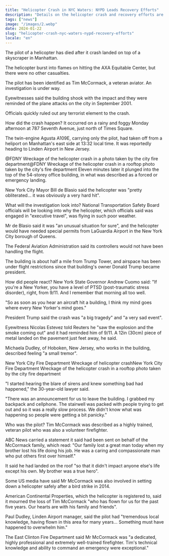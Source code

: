 ```yaml
---
title: "Helicopter Crash in NYC Waters: NYPD Leads Recovery Efforts"
description: "Details on the helicopter crash and recovery efforts are ongoing."
tags: ["news"]
image: "/images/2.webp"
date: 2024-01-22
slug: "helicopter-crash-nyc-waters-nypd-recovery-efforts"
locale: "en"
---
```


The pilot of a helicopter has died after it crash landed on top of a skyscraper in Manhattan.

The helicopter burst into flames on hitting the AXA Equitable Center, but there were no other casualties.

The pilot has been identified as Tim McCormack, a veteran aviator. An investigation is under way.

Eyewitnesses said the building shook with the impact and they were reminded of the plane attacks on the city in September 2001.

Officials quickly ruled out any terrorist element to the crash.


How did the crash happen?
It occurred on a rainy and foggy Monday afternoon at 787 Seventh Avenue, just north of Times Square.

The twin-engine Agusta A109E, carrying only the pilot, had taken off from a heliport on Manhattan's east side at 13:32 local time. It was reportedly heading to Linden Airport in New Jersey.

@FDNY Wreckage of the helicopter crash in a photo taken by the city fire department@FDNY
Wreckage of the helicopter crash in a rooftop photo taken by the city's fire department
Eleven minutes later it plunged into the top of the 54-storey office building, in what was described as a forced or emergency landing.

New York City Mayor Bill de Blasio said the helicopter was "pretty obliterated... it was obviously a very hard hit".


What will the investigation look into?
National Transportation Safety Board officials will be looking into why the helicopter, which officials said was engaged in "executive travel", was flying in such poor weather.

Mr de Blasio said it was "an unusual situation for sure", and the helicopter would have needed special permits from LaGuardia Airport in the New York City borough of Queens.

The Federal Aviation Administration said its controllers would not have been handling the flight.

The building is about half a mile from Trump Tower, and airspace has been under flight restrictions since that building's owner Donald Trump became president.

How did people react?
New York State Governor Andrew Cuomo said: "If you're a New Yorker, you have a level of PTSD (post-traumatic stress disorder), right, from 9/11. And I remember that morning all too well.


"So as soon as you hear an aircraft hit a building, I think my mind goes where every New Yorker's mind goes."

President Trump said the crash was "a big tragedy" and "a very sad event".

Eyewitness Nicolas Estevez told Reuters he "saw the explosion and the smoke coming out" and it had reminded him of 9/11. A 12in (30cm) piece of metal landed on the pavement just feet away, he said.

Michaela Dudley, of Hoboken, New Jersey, who works in the building, described feeling "a small tremor".

New York City Fire Department Wreckage of helicopter crashNew York City Fire Department
Wreckage of the helicopter crash in a rooftop photo taken by the city fire department

"I started hearing the blare of sirens and knew something bad had happened," the 30-year-old lawyer said.

"There was an announcement for us to leave the building. I grabbed my backpack and cellphone. The stairwell was packed with people trying to get out and so it was a really slow process. We didn't know what was happening so people were getting a bit panicky."

Who was the pilot?
Tim McCormack was described as a highly trained, veteran pilot who was also a volunteer firefighter.

ABC News carried a statement it said had been sent on behalf of the McCormack family, which read: "Our family lost a great man today when my brother lost his life doing his job. He was a caring and compassionate man who put others first over himself."

It said he had landed on the roof "so that it didn't impact anyone else's life except his own. My brother was a true hero".


Some US media have said Mr McCormack was also involved in setting down a helicopter safely after a bird strike in 2014.

American Continental Properties, which the helicopter is registered to, said it mourned the loss of Tim McCormack "who has flown for us for the past five years. Our hearts are with his family and friends".

Paul Dudley, Linden Airport manager, said the pilot had "tremendous local knowledge, having flown in this area for many years... Something must have happened to overwhelm him."

The East Clinton Fire Department said Mr McCormack was "a dedicated, highly professional and extremely well-trained firefighter. Tim's technical knowledge and ability to command an emergency were exceptional."
